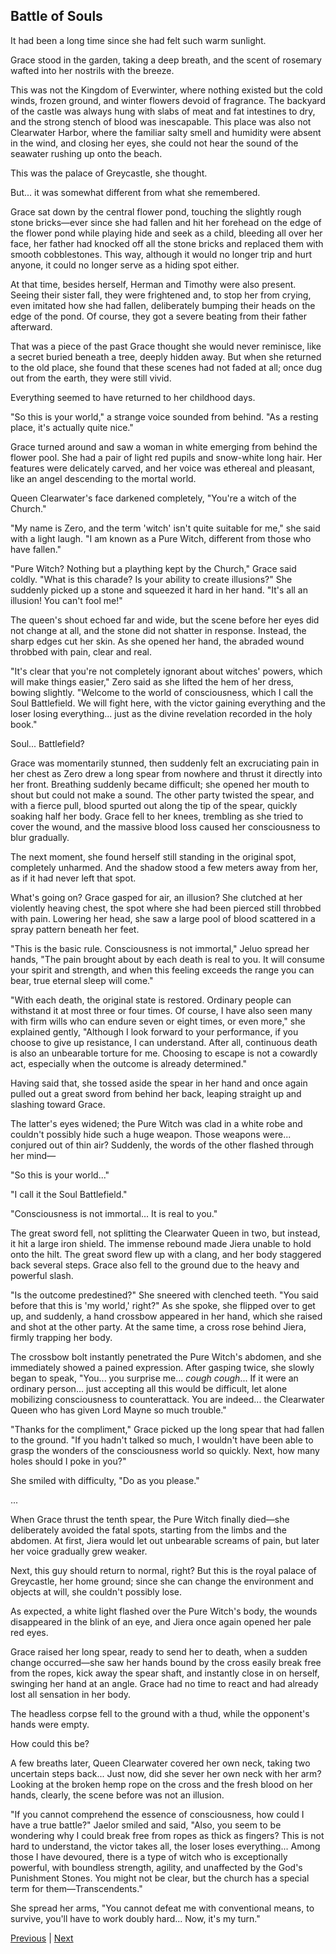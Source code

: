 ## Battle of Souls
It had been a long time since she had felt such warm sunlight.



Grace stood in the garden, taking a deep breath, and the scent of rosemary wafted into her nostrils with the breeze.



This was not the Kingdom of Everwinter, where nothing existed but the cold winds, frozen ground, and winter flowers devoid of fragrance. The backyard of the castle was always hung with slabs of meat and fat intestines to dry, and the strong stench of blood was inescapable. This place was also not Clearwater Harbor, where the familiar salty smell and humidity were absent in the wind, and closing her eyes, she could not hear the sound of the seawater rushing up onto the beach.



This was the palace of Greycastle, she thought.



But... it was somewhat different from what she remembered.



Grace sat down by the central flower pond, touching the slightly rough stone bricks—ever since she had fallen and hit her forehead on the edge of the flower pond while playing hide and seek as a child, bleeding all over her face, her father had knocked off all the stone bricks and replaced them with smooth cobblestones. This way, although it would no longer trip and hurt anyone, it could no longer serve as a hiding spot either.



At that time, besides herself, Herman and Timothy were also present. Seeing their sister fall, they were frightened and, to stop her from crying, even imitated how she had fallen, deliberately bumping their heads on the edge of the pond. Of course, they got a severe beating from their father afterward.



That was a piece of the past Grace thought she would never reminisce, like a secret buried beneath a tree, deeply hidden away. But when she returned to the old place, she found that these scenes had not faded at all; once dug out from the earth, they were still vivid.



Everything seemed to have returned to her childhood days.



"So this is your world," a strange voice sounded from behind. "As a resting place, it's actually quite nice."



Grace turned around and saw a woman in white emerging from behind the flower pool. She had a pair of light red pupils and snow-white long hair. Her features were delicately carved, and her voice was ethereal and pleasant, like an angel descending to the mortal world.



Queen Clearwater's face darkened completely, "You're a witch of the Church."



"My name is Zero, and the term 'witch' isn't quite suitable for me," she said with a light laugh. "I am known as a Pure Witch, different from those who have fallen."



"Pure Witch? Nothing but a plaything kept by the Church," Grace said coldly. "What is this charade? Is your ability to create illusions?" She suddenly picked up a stone and squeezed it hard in her hand. "It's all an illusion! You can't fool me!"



The queen's shout echoed far and wide, but the scene before her eyes did not change at all, and the stone did not shatter in response. Instead, the sharp edges cut her skin. As she opened her hand, the abraded wound throbbed with pain, clear and real.



"It's clear that you're not completely ignorant about witches' powers, which will make things easier," Zero said as she lifted the hem of her dress, bowing slightly. "Welcome to the world of consciousness, which I call the Soul Battlefield. We will fight here, with the victor gaining everything and the loser losing everything... just as the divine revelation recorded in the holy book."



Soul... Battlefield?



Grace was momentarily stunned, then suddenly felt an excruciating pain in her chest as Zero drew a long spear from nowhere and thrust it directly into her front. Breathing suddenly became difficult; she opened her mouth to shout but could not make a sound. The other party twisted the spear, and with a fierce pull, blood spurted out along the tip of the spear, quickly soaking half her body. Grace fell to her knees, trembling as she tried to cover the wound, and the massive blood loss caused her consciousness to blur gradually.



The next moment, she found herself still standing in the original spot, completely unharmed. And the shadow stood a few meters away from her, as if it had never left that spot.



What's going on? Grace gasped for air, an illusion? She clutched at her violently heaving chest, the spot where she had been pierced still throbbed with pain. Lowering her head, she saw a large pool of blood scattered in a spray pattern beneath her feet.



"This is the basic rule. Consciousness is not immortal," Jeluo spread her hands, "The pain brought about by each death is real to you. It will consume your spirit and strength, and when this feeling exceeds the range you can bear, true eternal sleep will come."



"With each death, the original state is restored. Ordinary people can withstand it at most three or four times. Of course, I have also seen many with firm wills who can endure seven or eight times, or even more," she explained gently, "Although I look forward to your performance, if you choose to give up resistance, I can understand. After all, continuous death is also an unbearable torture for me. Choosing to escape is not a cowardly act, especially when the outcome is already determined."



Having said that, she tossed aside the spear in her hand and once again pulled out a great sword from behind her back, leaping straight up and slashing toward Grace.



The latter's eyes widened; the Pure Witch was clad in a white robe and couldn't possibly hide such a huge weapon. Those weapons were... conjured out of thin air? Suddenly, the words of the other flashed through her mind—



"So this is your world..."



"I call it the Soul Battlefield."



"Consciousness is not immortal... It is real to you."



The great sword fell, not splitting the Clearwater Queen in two, but instead, it hit a large iron shield. The immense rebound made Jiera unable to hold onto the hilt. The great sword flew up with a clang, and her body staggered back several steps. Grace also fell to the ground due to the heavy and powerful slash.



"Is the outcome predestined?" She sneered with clenched teeth. "You said before that this is 'my world,' right?" As she spoke, she flipped over to get up, and suddenly, a hand crossbow appeared in her hand, which she raised and shot at the other party. At the same time, a cross rose behind Jiera, firmly trapping her body.



The crossbow bolt instantly penetrated the Pure Witch's abdomen, and she immediately showed a pained expression. After gasping twice, she slowly began to speak, "You... you surprise me... *cough cough*... If it were an ordinary person... just accepting all this would be difficult, let alone mobilizing consciousness to counterattack. You are indeed... the Clearwater Queen who has given Lord Mayne so much trouble."



"Thanks for the compliment," Grace picked up the long spear that had fallen to the ground. "If you hadn't talked so much, I wouldn't have been able to grasp the wonders of the consciousness world so quickly. Next, how many holes should I poke in you?"



She smiled with difficulty, "Do as you please."



...



When Grace thrust the tenth spear, the Pure Witch finally died—she deliberately avoided the fatal spots, starting from the limbs and the abdomen. At first, Jiera would let out unbearable screams of pain, but later her voice gradually grew weaker.



Next, this guy should return to normal, right? But this is the royal palace of Greycastle, her home ground; since she can change the environment and objects at will, she couldn't possibly lose.



As expected, a white light flashed over the Pure Witch's body, the wounds disappeared in the blink of an eye, and Jiera once again opened her pale red eyes.



Grace raised her long spear, ready to send her to death, when a sudden change occurred—she saw her hands bound by the cross easily break free from the ropes, kick away the spear shaft, and instantly close in on herself, swinging her hand at an angle. Grace had no time to react and had already lost all sensation in her body.



The headless corpse fell to the ground with a thud, while the opponent's hands were empty.



How could this be?



A few breaths later, Queen Clearwater covered her own neck, taking two uncertain steps back... Just now, did she sever her own neck with her arm? Looking at the broken hemp rope on the cross and the fresh blood on her hands, clearly, the scene before was not an illusion.



"If you cannot comprehend the essence of consciousness, how could I have a true battle?" Jaelor smiled and said, "Also, you seem to be wondering why I could break free from ropes as thick as fingers? This is not hard to understand, the victor takes all, the loser loses everything... Among those I have devoured, there is a type of witch who is exceptionally powerful, with boundless strength, agility, and unaffected by the God's Punishment Stones. You might not be clear, but the church has a special term for them—Transcendents."



She spread her arms, "You cannot defeat me with conventional means, to survive, you'll have to work doubly hard... Now, it's my turn."





[Previous](CH0312.md) | [Next](CH0314.md)

